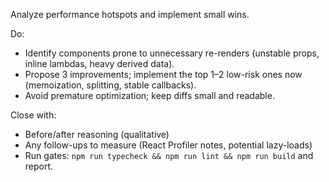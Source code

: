 Analyze performance hotspots and implement small wins.

Do:
- Identify components prone to unnecessary re-renders (unstable props, inline lambdas, heavy derived data).
- Propose 3 improvements; implement the top 1–2 low-risk ones now (memoization, splitting, stable callbacks).
- Avoid premature optimization; keep diffs small and readable.

Close with:
- Before/after reasoning (qualitative)
- Any follow-ups to measure (React Profiler notes, potential lazy-loads)
- Run gates: `npm run typecheck && npm run lint && npm run build` and report.

